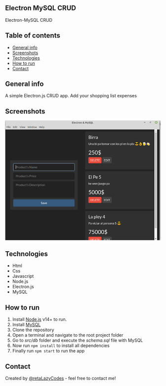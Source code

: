 ## Electron MySQL CRUD

Electron-MySQL CRUD

## Table of contents

- [General info](#general-info)
- [Screenshots](#screenshots)
- [Technologies](#technologies)
- [How to run](#how-to-run)
- [Contact](#contact)

## General info

A simple Electron.js CRUD app. Add your shopping list expenses 

## Screenshots

![project screenshot](./src/ui/assets/capture.png)

## Technologies

- Html
- Css
- Javascript
- Node.js
- Electron.js
- MySQL

## How to run

1. Install [Node.js](https://nodejs.org/) v14+ to run.
2. Install [MySQL](https://www.mysql.com)
3. Clone the repository
4. Open a terminal and navigate to the root project folder
5. Go to *src/db* folder and execute the *schema.sql* file with MySQL
6. Now run ```npm install``` to install all dependencies
7. Finally run ```npm start``` to run the app

## Contact

Created by [@retaLazyCodes](https://github.com/retaLazyCodes) - feel free to contact me!
